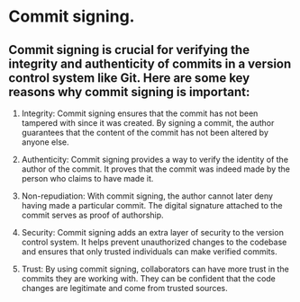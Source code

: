 # Commit signing.

## Commit signing is crucial for verifying the integrity and authenticity of commits in a version control system like Git. Here are some key reasons why commit signing is important:

1. Integrity: Commit signing ensures that the commit has not been tampered with since it was created. By signing a commit, the author guarantees that the content of the commit has not been altered by anyone else.

2. Authenticity: Commit signing provides a way to verify the identity of the author of the commit. It proves that the commit was indeed made by the person who claims to have made it.

3. Non-repudiation: With commit signing, the author cannot later deny having made a particular commit. The digital signature attached to the commit serves as proof of authorship.

4. Security: Commit signing adds an extra layer of security to the version control system. It helps prevent unauthorized changes to the codebase and ensures that only trusted individuals can make verified commits.

5. Trust: By using commit signing, collaborators can have more trust in the commits they are working with. They can be confident that the code changes are legitimate and come from trusted sources.